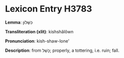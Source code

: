 # Lexicon Entry H3783

**Lemma**: כִּשָּׁלוֹן

**Transliteration (xlit)**: kishshâlôwn

**Pronunciation**: kish-shaw-lone'

**Description**:
from כָּשַׁל; properly, a tottering, i.e. ruin; fall.
